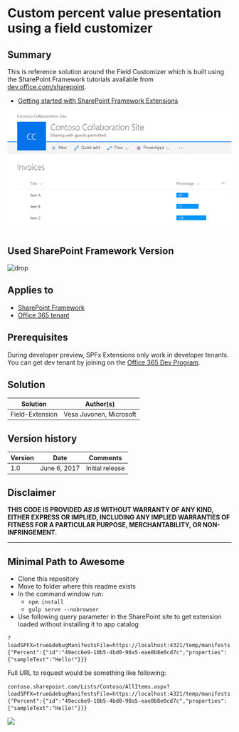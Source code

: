 # Custom percent value presentation using a field customizer

## Summary
This is reference solution around the Field Customizer which is built using the SharePoint Framework tutorials available from [dev.office.com/sharepoint](http://dev.office.com/sharepoint). 

* [Getting started with SharePoint Framework Extensions](http://aka.ms/spfx-extensions)

![picture of the extension in action, if possible](./assets/screenshot.png)


## Used SharePoint Framework Version 
![drop](https://img.shields.io/badge/version-1.1.1-green.svg)

## Applies to

* [SharePoint Framework](https://dev.office.com/sharepoint)
* [Office 365 tenant](https://dev.office.com/sharepoint/docs/spfx/set-up-your-development-environment)

## Prerequisites
 
During developer preview, SPFx Extensions only work in developer tenants. You can get dev tenant by joining on the [Office 365 Dev Program](https://dev.office.com/devprogram).

## Solution

Solution|Author(s)
--------|---------
Field-Extension | Vesa Juvonen, Microsoft

## Version history

Version|Date|Comments
-------|----|--------
1.0|June 6, 2017|Initial release

## Disclaimer
**THIS CODE IS PROVIDED *AS IS* WITHOUT WARRANTY OF ANY KIND, EITHER EXPRESS OR IMPLIED, INCLUDING ANY IMPLIED WARRANTIES OF FITNESS FOR A PARTICULAR PURPOSE, MERCHANTABILITY, OR NON-INFRINGEMENT.**

---

## Minimal Path to Awesome

- Clone this repository
- Move to folder where this readme exists
- In the command window run:
  - `npm install`
  - `gulp serve --nobrowser`
- Use following query parameter in the SharePoint site to get extension loaded without installing it to app catalog

```
?loadSPFX=true&debugManifestsFile=https://localhost:4321/temp/manifests.js&fieldCustomizers={"Percent":{"id":"49ecc6e9-10b5-4bd0-90a5-eae0b8e0cd7c","properties":{"sampleText":"Hello!"}}}
```
Full URL to request would be something like following:

```
contoso.sharepoint.com/Lists/Contoso/AllItems.aspx?loadSPFX=true&debugManifestsFile=https://localhost:4321/temp/manifests.js&fieldCustomizers={"Percent":{"id":"49ecc6e9-10b5-4bd0-90a5-eae0b8e0cd7c","properties":{"sampleText":"Hello!"}}}
```

<img src="https://telemetry.sharepointpnp.com/sp-dev-fx-extensions/tutorials/field-extension" />